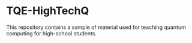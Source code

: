 # TQE-HighTechQ
This repository contains a sample of material used for teaching quantum computing for high-school students. 
